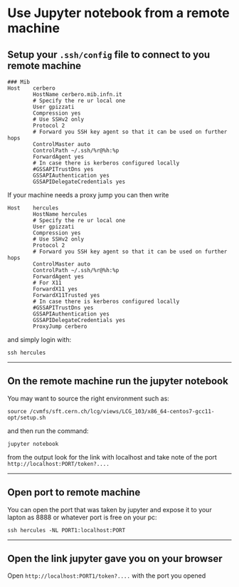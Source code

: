 # Use Jupyter notebook from a remote machine

## Setup your `.ssh/config` file to connect to you remote machine
```
### Mib
Host    cerbero
        HostName cerbero.mib.infn.it
        # Specify the re ur local one 
        User gpizzati
        Compression yes
        # Use SSHv2 only 
        Protocol 2
        # Forward you SSH key agent so that it can be used on further hops
        ControlMaster auto
        ControlPath ~/.ssh/%r@%h:%p
        ForwardAgent yes
        # In case there is kerberos configured locally
        #GSSAPITrustDns yes
        GSSAPIAuthentication yes
        GSSAPIDelegateCredentials yes
```
If your machine needs a proxy jump you can then write

```
Host    hercules
        HostName hercules
        # Specify the re ur local one 
        User gpizzati
        Compression yes
        # Use SSHv2 only 
        Protocol 2
        # Forward you SSH key agent so that it can be used on further hops
        ControlMaster auto
        ControlPath ~/.ssh/%r@%h:%p
        ForwardAgent yes
        # For X11
        ForwardX11 yes
        ForwardX11Trusted yes
        # In case there is kerberos configured locally
        #GSSAPITrustDns yes
        GSSAPIAuthentication yes
        GSSAPIDelegateCredentials yes
        ProxyJump cerbero

``` 
and simply login with:

`ssh hercules` 

---

## On the remote machine run the jupyter notebook
You may want to source the right environment such as:

`source /cvmfs/sft.cern.ch/lcg/views/LCG_103/x86_64-centos7-gcc11-opt/setup.sh` 

and then run the command:

`jupyter notebook`

from the output look for the link with localhost and take note of the port `http://localhost:PORT/token?....`

---

## Open port to remote machine
You can open the port that was taken by jupyter and expose it to your lapton as 8888 or whatever port is free on your pc:

`ssh hercules -NL PORT1:localhost:PORT` 

---

## Open the link jupyter gave you on your browser

Open `http://localhost:PORT1/token?....` with the port you opened 

